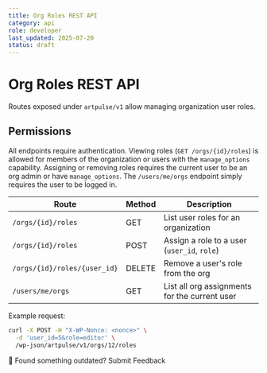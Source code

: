 ```yaml
---
title: Org Roles REST API
category: api
role: developer
last_updated: 2025-07-20
status: draft
---
```


# Org Roles REST API

Routes exposed under `artpulse/v1` allow managing organization user roles.

## Permissions

All endpoints require authentication. Viewing roles (`GET /orgs/{id}/roles`) is
allowed for members of the organization or users with the `manage_options`
capability. Assigning or removing roles requires the current user to be an org
admin or have `manage_options`. The `/users/me/orgs` endpoint simply requires the
user to be logged in.

| Route | Method | Description |
|-------|--------|-------------|
| `/orgs/{id}/roles` | GET | List user roles for an organization |
| `/orgs/{id}/roles` | POST | Assign a role to a user (`user_id`, `role`) |
| `/orgs/{id}/roles/{user_id}` | DELETE | Remove a user's role from the org |
| `/users/me/orgs` | GET | List all org assignments for the current user |

Example request:

```bash
curl -X POST -H "X-WP-Nonce: <nonce>" \
  -d 'user_id=5&role=editor' \
  /wp-json/artpulse/v1/orgs/12/roles
```

💬 Found something outdated? Submit Feedback
